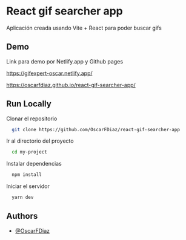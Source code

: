 # React gif searcher app

Aplicación creada usando Vite + React para poder buscar gifs

## Demo

Link para demo por Netlify.app y Github pages

https://gifexpert-oscar.netlify.app/

https://oscarfdiaz.github.io/react-gif-searcher-app/

## Run Locally

Clonar el repositorio

```bash
  git clone https://github.com/OscarFDiaz/react-gif-searcher-app
```

Ir al directorio del proyecto

```bash
  cd my-project
```

Instalar dependencias

```bash
  npm install
```

Iniciar el servidor

```bash
  yarn dev
```

## Authors

- [@OscarFDiaz](https://github.com/OscarFDiaz)
